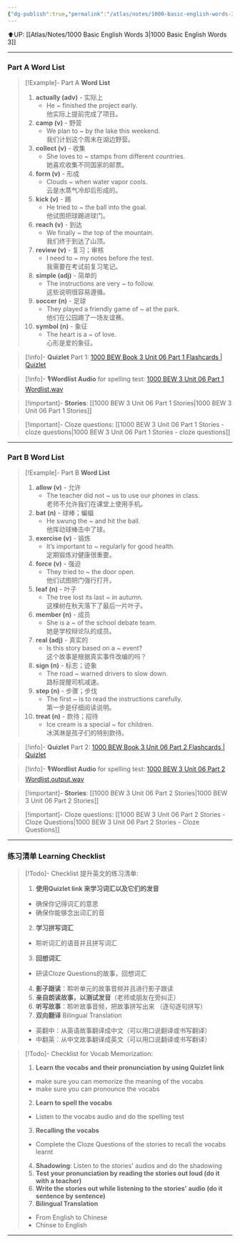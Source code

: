 ```yaml
---
{"dg-publish":true,"permalink":"/atlas/notes/1000-basic-english-words-3-unit-06/"}
---
```


⬆️UP: [[Atlas/Notes/1000 Basic English Words 3\|1000 Basic English Words 3]]

---
### Part A Word List


> [!Example]- Part A **Word List**
> 1. **actually (adv)** - 实际上
>     - He ~ finished the project early.  
>         他实际上提前完成了项目。
> 2. **camp (v)** - 野营
>     - We plan to ~ by the lake this weekend.  
>         我们计划这个周末在湖边野营。
> 3. **collect (v)** - 收集
>     - She loves to ~ stamps from different countries.  
>         她喜欢收集不同国家的邮票。
> 4. **form (v)** - 形成
>     - Clouds ~ when water vapor cools.  
>         云是水蒸气冷却后形成的。
> 5. **kick (v)** - 踢
>     - He tried to ~ the ball into the goal.  
>         他试图把球踢进球门。
> 6. **reach (v)** - 到达
>     - We finally ~ the top of the mountain.  
>         我们终于到达了山顶。
> 7. **review (v)** - 复习；审核
>     - I need to ~ my notes before the test.  
>         我需要在考试前复习笔记。
> 8. **simple (adj)** - 简单的
>     - The instructions are very ~ to follow.  
>         这些说明很容易遵循。
> 9. **soccer (n)** - 足球
>     - They played a friendly game of ~ at the park.  
>         他们在公园踢了一场友谊赛。
> 10. **symbol (n)** - 象征
>     - The heart is a ~ of love.  
>         心形是爱的象征。

> [!info]- **Quizlet** Part 1: [1000 BEW Book 3 Unit 06 Part 1 Flashcards | Quizlet]()

> [!info]- 🎙️**Wordlist Audio** for spelling test: [1000 BEW 3 Unit 06 Part 1 Wordlist.wav]()

> [!important]- **Stories**: [[1000 BEW 3 Unit 06 Part 1 Stories\|1000 BEW 3 Unit 06 Part 1 Stories]]

> [!important]- Cloze questions: [[1000 BEW 3 Unit 06 Part 1 Stories - cloze questions\|1000 BEW 3 Unit 06 Part 1 Stories - cloze questions]]

---
### Part B Word List


> [!Example]- Part B **Word List**
> 1. **allow (v)** - 允许
>     - The teacher did not ~ us to use our phones in class.  
>         老师不允许我们在课堂上使用手机。
> 2. **bat (n)** - 球棒；蝙蝠
>     - He swung the ~ and hit the ball.  
>         他挥动球棒击中了球。
> 3. **exercise (v)** - 锻炼
>     - It’s important to ~ regularly for good health.  
>         定期锻炼对健康很重要。
> 4. **force (v)** - 强迫
>     - They tried to ~ the door open.  
>         他们试图把门强行打开。
> 5. **leaf (n)** - 叶子
>     - The tree lost its last ~ in autumn.  
>         这棵树在秋天落下了最后一片叶子。
> 6. **member (n)** - 成员
>     - She is a ~ of the school debate team.  
>         她是学校辩论队的成员。
> 7. **real (adj)** - 真实的
>     - Is this story based on a ~ event?  
>         这个故事是根据真实事件改编的吗？
> 8. **sign (n)** - 标志；迹象
>     - The road ~ warned drivers to slow down.  
>         路标提醒司机减速。
> 9. **step (n)** - 步骤；步伐
>     - The first ~ is to read the instructions carefully.  
>         第一步是仔细阅读说明。
> 10. **treat (n)** - 款待；招待
>     - Ice cream is a special ~ for children.  
>         冰淇淋是孩子们的特别款待。

> [!info]- **Quizlet** Part 2: [1000 BEW Book 3 Unit 06 Part 2 Flashcards | Quizlet]()

> [!info]- 🎙️**Wordlist Audio** for spelling test: [1000 BEW 3 Unit 06 Part 2 Wordlist.output.wav]()

> [!important]- **Stories**: [[1000 BEW 3 Unit 06 Part 2 Stories\|1000 BEW 3 Unit 06 Part 2 Stories]]

> [!important]- Cloze questions: [[1000 BEW 3 Unit 06 Part 2 Stories - Cloze Questions\|1000 BEW 3 Unit 06 Part 2 Stories - Cloze Questions]]

---
### 练习清单 Learning Checklist

> [!Todo]- Checklist 提升英文的练习清单:
> 1. **使用Quizlet link 来学习词汇以及它们的发音** 
>	- 确保你记得词汇的意思 
>	- 确保你能够念出词汇的音 
> 2. **学习拼写词汇** 
>	- 聆听词汇的语音并且拼写词汇 
> 3. **回想词汇**
>	- 研读Cloze Questions的故事，回想词汇 
> 4. **影子跟读**：聆听单元的故事音频并且进行影子跟读 
> 5. **亲自朗读故事，以测试发音**（老师或朋友在旁纠正）
> 6. **听写故事**：聆听故事音频，把故事拼写出来 （逐句逐句拼写）
> 7. **双向翻译** Bilingual Translation 
>	- 英翻中：从英语故事翻译成中文（可以用口说翻译或书写翻译）
>	- 中翻英：从中文故事翻译成英文（可以用口说翻译或书写翻译）

> [!Todo]- Checklist for Vocab Memorization:
> 
> 1. **Learn the vocabs and their pronunciation by using Quizlet link**
>	- make sure you can memorize the meaning of the vocabs
>	- make sure you can pronounce the vocabs
> 2. **Learn to spell the vocabs**
>	- Listen to the vocabs audio and do the spelling test
> 3. **Recalling the vocabs**
>	- Complete the Cloze Questions of the stories to recall the vocabs learnt
> 4. **Shadowing**: Listen to the stories' audios and do the shadowing
> 5. **Test your pronunciation by reading the stories out loud (do it with a teacher)**
> 6. **Write the stories out while listening to the stories' audio (do it sentence by sentence)**
> 7. **Bilingual Translation** 
> 	- From English to Chinese
> 	- Chinse to English


---
